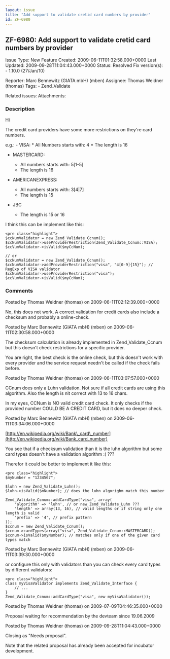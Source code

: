 ```yaml
---
layout: issue
title: "Add support to validate cretid card numbers by provider"
id: ZF-6980
---
```


ZF-6980: Add support to validate cretid card numbers by provider
----------------------------------------------------------------

 Issue Type: New Feature Created: 2009-06-11T01:32:58.000+0000 Last Updated: 2009-09-28T11:04:43.000+0000 Status: Resolved Fix version(s): - 1.10.0 (27/Jan/10)
 
 Reporter:  Marc Bennewitz (GIATA mbH) (mben)  Assignee:  Thomas Weidner (thomas)  Tags: - Zend\_Validate
 
 Related issues: 
 Attachments: 
### Description

Hi

The credit card providers have some more restrictions on they're card numbers.

e.g.: - VISA: \* All Numbers starts with: 4 \* The length is 16

- MASTERCARD:


  - All numbers starts with: 5[1-5]
  - The length is 16
- AMERICANEXPRESS:


  - All numbers starts with: 3[4|7]
  - The length is 15
- JBC


  - The length is 15 or 16

I think this can be implement like this:

 
    <pre class="highlight">
    $ccNumValidator = new Zend_Validate_Ccnum();
    $ccNumValidator->useProviderRestriction(Zend_Validate_Ccnum::VISA);
    $ccVumValidator->isValid($myCcNum);
    
    // or
    $ccNumValidator = new Zend_Validate_Ccnum();
    $ccNumValidator->addProviderRestriction("visa", "4[0-9]{15}"); // RegExp of VISA validator
    $ccNumValidator->useProviderRestriction("visa");
    $ccVumValidator->isValid($myCcNum);


 

 

### Comments

Posted by Thomas Weidner (thomas) on 2009-06-11T02:12:39.000+0000

No, this does not work. A correct validation for credit cards also include a checksum and probably a online-check.

 

 

Posted by Marc Bennewitz (GIATA mbH) (mben) on 2009-06-11T02:30:58.000+0000

The checksum calculation is already implemented in Zend\_Validate\_Ccnum but this doesn't check restrictions for a specific provider.

You are right, the best check is the online check, but this doesn't work with every provider and the service request needn't be called if the check fails before.

 

 

Posted by Thomas Weidner (thomas) on 2009-06-11T03:07:57.000+0000

CCnum does only a Luhn validation. Not sure if all credit cards are using this algorithm. Also the length is nit correct with 13 to 16 chars.

In my eyes, CCNum is NO valid credit card check. It only checks if the provided number COULD BE A CREDIT CARD, but it does no deeper check.

 

 

Posted by Marc Bennewitz (GIATA mbH) (mben) on 2009-06-11T03:34:06.000+0000

[http://en.wikipedia.org/wiki/Bank\_card\_number](http://en.wikipedia.org/wiki/Bank_card_number)

You see that if a checksum validation than it is the luhn algorithm but some card types doesn't have a validation algorithm :( ???

Therefor it could be better to implement it like this:

 
    <pre class="highlight">
    $myNumber = "1234567";
    
    $luhn = new Zend_Validate_Luhn();
    $luhn->isValid($mNumber); // does the luhn algorighm match this number
    
    Zend_Validate_Ccnum::addCardType("visa", array(
        'algorithm' => 'luhn', // or new Zend_Validate_Luhn ???
        'length' => array(13, 16), // valid lengths or if string only one length is valid
        'prefix' => '4', // prefix pattern
    ));
    $ccnum = new Zend_Validate_Ccnum();
    $ccnum->cardTypes(array("visa", Zend_Validate_Ccnum::MASTERCARD));
    $ccnum->isValid($myNumber); // matches only if one of the given card types match


 

 

Posted by Marc Bennewitz (GIATA mbH) (mben) on 2009-06-11T03:39:30.000+0000

or configure this only with validators than you can check every card types by different validators:

 
    <pre class="highlight">
    class myVisaValidator implements Zend_Validate_Interface {
        // ...
    }
    Zend_Validate_Ccnum::addCardType("visa", new myVisaValidator());


 

 

Posted by Thomas Weidner (thomas) on 2009-07-09T04:46:35.000+0000

Proposal waiting for recommendation by the devteam since 19.06.2009

 

 

Posted by Thomas Weidner (thomas) on 2009-09-28T11:04:43.000+0000

Closing as "Needs proposal".

Note that the related proposal has already been accepted for incubator development.

 

 